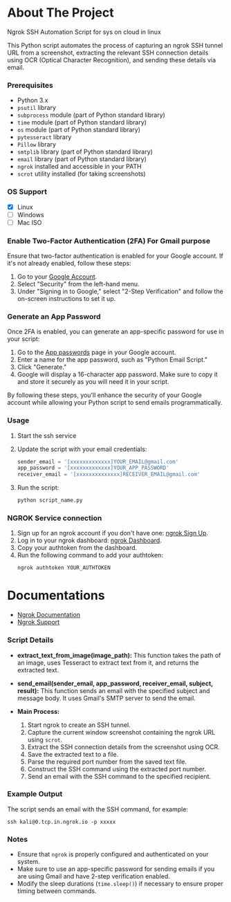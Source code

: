 <!-- ABOUT THE PROJECT -->
# About The Project

Ngrok SSH Automation Script for sys on cloud in linux

This Python script automates the process of capturing an ngrok SSH tunnel URL from a screenshot, extracting the relevant SSH connection details using OCR (Optical Character Recognition), and sending these details via email.

### Prerequisites

*  Python 3.x
* `psutil` library
* `subprocess` module (part of Python standard library)
* `time` module (part of Python standard library)
* `os` module (part of Python standard library)
* `pytesseract` library
* `Pillow` library
* `smtplib` library (part of Python standard library)
* `email` library (part of Python standard library)
* `ngrok` installed and accessible in your PATH
* `scrot` utility installed (for taking screenshots)

### OS Support

- [x] Linux 
 - [ ]  Windows
 - [ ]  Mac ISO
    
### Enable Two-Factor Authentication (2FA) For Gmail purpose

Ensure that two-factor authentication is enabled for your Google account. If it's not already enabled, follow these steps:

1. Go to your [Google Account](https://myaccount.google.com/).
2. Select "Security" from the left-hand menu.
3. Under "Signing in to Google," select "2-Step Verification" and follow the on-screen instructions to set it up.

### Generate an App Password

Once 2FA is enabled, you can generate an app-specific password for use in your script:

1. Go to the [App passwords](https://myaccount.google.com/apppasswords) page in your Google account.
2. Enter a name for the app password, such as "Python Email Script."
3. Click "Generate."
4. Google will display a 16-character app password. Make sure to copy it and store it securely as you will need it in your script.

By following these steps, you'll enhance the security of your Google account while allowing your Python script to send emails programmatically.
        
### Usage

1. Start the ssh service 
2. Update the script with your email credentials:
    ```python
    sender_email = '[xxxxxxxxxxxxx]YOUR_EMAIL@gmail.com'
    app_password = '[xxxxxxxxxxxxx]YOUR_APP_PASSWORD'
    receiver_email = '[xxxxxxxxxxxxxx]RECEIVER_EMAIL@gmail.com'
    ```

3. Run the script:
    ```sh
    python script_name.py
    ```
### NGROK Service connection

1. Sign up for an ngrok account if you don't have one: [ngrok Sign Up](https://dashboard.ngrok.com/signup).
2. Log in to your ngrok dashboard: [ngrok Dashboard](https://dashboard.ngrok.com).
3. Copy your authtoken from the dashboard.
4. Run the following command to add your authtoken:
    ```sh
    ngrok authtoken YOUR_AUTHTOKEN
    ```
# Documentations
- [Ngrok Documentation](https://ngrok.com/docs)
- [Ngrok Support](https://ngrok.com/support)

### Script Details

- **extract_text_from_image(image_path):** 
  This function takes the path of an image, uses Tesseract to extract text from it, and returns the extracted text.

- **send_email(sender_email, app_password, receiver_email, subject, result):**
  This function sends an email with the specified subject and message body. It uses Gmail's SMTP server to send the email.

- **Main Process:**
  1. Start ngrok to create an SSH tunnel.
  2. Capture the current window screenshot containing the ngrok URL using `scrot`.
  3. Extract the SSH connection details from the screenshot using OCR.
  4. Save the extracted text to a file.
  5. Parse the required port number from the saved text file.
  6. Construct the SSH command using the extracted port number.
  7. Send an email with the SSH command to the specified recipient.

### Example Output

The script sends an email with the SSH command, for example:
```
ssh kali@0.tcp.in.ngrok.io -p xxxxx
```

### Notes

- Ensure that `ngrok` is properly configured and authenticated on your system.
- Make sure to use an app-specific password for sending emails if you are using Gmail and have 2-step verification enabled.
- Modify the sleep durations (`time.sleep()`) if necessary to ensure proper timing between commands.
